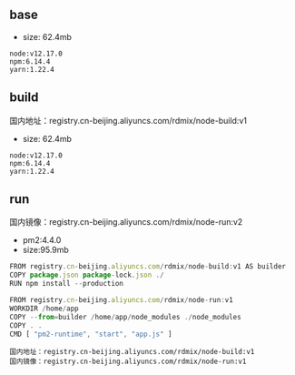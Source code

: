 ## base

* size: 62.4mb
```
node:v12.17.0
npm:6.14.4
yarn:1.22.4
```

## build
国内地址：registry.cn-beijing.aliyuncs.com/rdmix/node-build:v1
* size: 62.4mb
```
node:v12.17.0
npm:6.14.4
yarn:1.22.4
```

## run
国内镜像：registry.cn-beijing.aliyuncs.com/rdmix/node-run:v2
* pm2:4.4.0 
* size:95.9mb


```js
FROM registry.cn-beijing.aliyuncs.com/rdmix/node-build:v1 AS builder
COPY package.json package-lock.json ./
RUN npm install --production

FROM registry.cn-beijing.aliyuncs.com/rdmix/node-run:v1
WORKDIR /home/app
COPY --from=builder /home/app/node_modules ./node_modules
COPY . .
CMD [ "pm2-runtime", "start", "app.js" ]
```

```
国内地址：registry.cn-beijing.aliyuncs.com/rdmix/node-build:v1
国内镜像：registry.cn-beijing.aliyuncs.com/rdmix/node-run:v1
```
